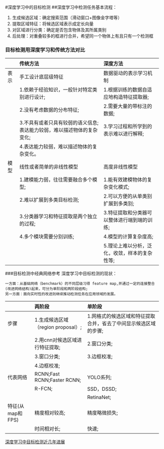 #深度学习中的目标检测
##深度学习中检测任务基本流程：
1. 生成候选区域：确定搜索范围（滑动窗口+图像金字塔等）
2. 提取区域特征：将候选区域表示成定长向量
3. 对区域进行分类：确定是否包含物体及其所属类别
4. 后处理：对重叠较多的框进行合并，希望同一个物体上有且只有一个检测框

### 目标检测用深度学习和传统方法对比
|         |传统方法 |  深度方法 |
|:--------|:-------|:-------|
|表示|手工设计底层级特征| 数据驱动的表示学习机制|
| |1.依赖于经验知识，一般针对特定类别进行设计;|1.根据训练的数据自适应地构造特征提取器;
| |2.没有考虑数据的分布特征;               |2.需要大量的带标注的数据;
| |3.不具有或者只具有较弱的语义信息;表达能力较弱，难以描述物体的复杂变化;|3.学习过程和所学到的表示难以进行解释;
| |4.表达能力较弱，难以描述物体的复杂变化。|
|模型|线性或者简单的非线性模型 |高度非线性模型|
| |1.建模能力弱，往往需要融合多个模型;|1.能有效建模物体的复杂变化模式;
| |2.难以扩展到多类目标检测;|2.可以方便的从单类别扩展到多类别;
| |3.分类器学习和特征提取是两个独立的过程;|3.特征提取和分类器可以整体进行端到端的训练;
| |4.多个模块需要分别训练;|4.模型的计算复杂度高;
| | |5.理论上难以分析，泛化，收敛，样本的复杂性等;

###目标检测中经典网络参考
深度学习中目标检测的现状：

    一方面：从基础网络（benchmark）的不同层级习得 feature map,并通过一定的连接整合(改进网络结构)起来，可分为单阶段和两阶段结构;
    另一方面：面向实时性的改进则继续推动检测任务在应用领域的发展。
|  |两阶段| 单阶段|
|:------|:----------|:------|
|步骤|1.生成候选区域（region proposal）;|1.网格式的候选区域和特征提取合并，省去了中间显示候选区域的步骤;
| |2.用cnn对候选区域进行特征提取;|2.窗口分类;
| |3.窗口分类;|3.边框校准;
| |4.边框校准;|
|代表网络|RCNN;Fast RCNN;Faster RCNN;|YOLO系列;
| |R-FCN;|SSD，DSSD;
| | |RetinaNet;
|特征(从map和FPS)|精度相对较高;|精度略微损失;
| |时间相对长;|快速;

[深度学习中目标检测近几年进展](https://github.com/ddlee-cn/Obj_Det_Progress_Tracker)


